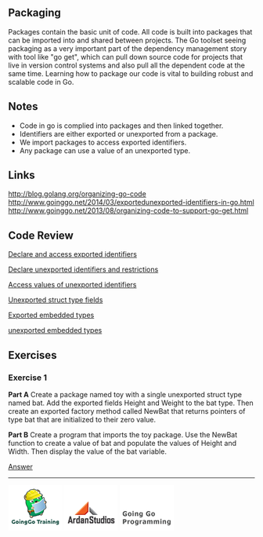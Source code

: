 ## Packaging

Packages contain the basic unit of code. All code is built into packages that can be imported into and shared between projects. The Go toolset seeing packaging as a very important part of the dependency management story with tool like "go get", which can pull down source code for projects that live in version control systems and also pull all the dependent code at the same time. Learning how to package our code is vital to building robust and scalable code in Go.

## Notes

* Code in go is complied into packages and then linked together.
* Identifiers are either exported or unexported from a package.
* We import packages to access exported identifiers.
* Any package can use a value of an unexported type.

## Links

http://blog.golang.org/organizing-go-code
http://www.goinggo.net/2014/03/exportedunexported-identifiers-in-go.html
http://www.goinggo.net/2013/08/organizing-code-to-support-go-get.html

## Code Review

[Declare and access exported identifiers](example1/example1.go)

[Declare unexported identifiers and restrictions](example2/example2.go)

[Access values of unexported identifiers](example3/example3.go)

[Unexported struct type fields](example4/example4.go)

[Exported embedded types](example5/example5.go)

[unexported embedded types](example6/example6.go)

## Exercises

### Exercise 1
**Part A** Create a package named toy with a single unexported struct type named bat. Add the exported fields Height and Weight to the bat type. Then create an exported factory method called NewBat that returns pointers of type bat that are initialized to their zero value.

**Part B** Create a program that imports the toy package. Use the NewBat function to create a value of bat and populate the values of Height and Width. Then display the value of the bat variable.

[Answer](exercises/exercise1/exercise1.go)

___
[![GoingGo Training](../00-slides/images/ggt_logo.png)](http://www.goinggotraining.net)
[![Ardan Studios](../00-slides/images/ardan_logo.png)](http://www.ardanstudios.com)
[![GoingGo Blog](../00-slides/images/ggb_logo.png)](http://www.goinggo.net)